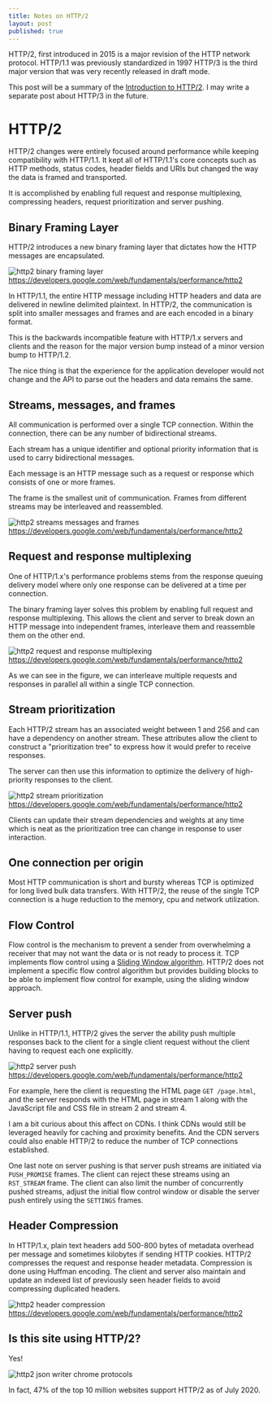 ```yaml
---
title: Notes on HTTP/2
layout: post
published: true
---
```


HTTP/2, first introduced in 2015 is a major revision of the HTTP network protocol. HTTP/1.1 was previously standardized in 1997 HTTP/3 is the third major version that was very recently released in draft mode.

This post will be a summary of the [Introduction to HTTP/2](https://developers.google.com/web/fundamentals/performance/http2). I may write a separate post about HTTP/3 in the future.

# HTTP/2

HTTP/2 changes were entirely focused around performance while keeping compatibility with HTTP/1.1. It kept all of HTTP/1.1's core concepts such as HTTP methods, status codes, header fields and URIs but changed the way the data is framed and transported.

It is accomplished by enabling full request and response multiplexing, compressing headers, request prioritization and server pushing.


## Binary Framing Layer

HTTP/2 introduces a new binary framing layer that dictates how the HTTP messages are encapsulated.

![http2 binary framing layer](/assets/images/posts/notes-on-http2/binary_framing_layer.png)
<a class="img-source" href="https://developers.google.com/web/fundamentals/performance/http2">https://developers.google.com/web/fundamentals/performance/http2</a>

In HTTP/1.1, the entire HTTP message including HTTP headers and data are delivered in newline delimited plaintext. In HTTP/2, the communication is split into smaller messages and frames and are each encoded in a binary format.

This is the backwards incompatible feature with HTTP/1.x servers and clients and the reason for the major version bump instead of a minor version bump to HTTP/1.2.

The nice thing is that the experience for the application developer would not change and the API to parse out the headers and data remains the same.

## Streams, messages, and frames

All communication is performed over a single TCP connection. Within the connection, there can be any number of bidirectional streams.

Each stream has a unique identifier and optional priority information that is used to carry bidirectional messages.

Each message is an HTTP message such as a request or response which consists of one or more frames.

The frame is the smallest unit of communication. Frames from different streams may be interleaved and reassembled.

![http2 streams messages and frames](/assets/images/posts/notes-on-http2/streams_messages_and_frames.png)
<a class="img-source" href="https://developers.google.com/web/fundamentals/performance/http2">https://developers.google.com/web/fundamentals/performance/http2</a>

## Request and response multiplexing

One of HTTP/1.x's performance problems stems from the response queuing delivery model where only one response can be delivered at a time per connection.

The binary framing layer solves this problem by enabling full request and response multiplexing. This allows the client and server to break down an HTTP message into independent frames, interleave them and reassemble them on the other end.

![http2 request and response multiplexing](/assets/images/posts/notes-on-http2/request_and_response_multiplexing.png)
<a class="img-source" href="https://developers.google.com/web/fundamentals/performance/http2">https://developers.google.com/web/fundamentals/performance/http2</a>

As we can see in the figure, we can interleave multiple requests and responses in parallel all within a single TCP connection.

## Stream prioritization

Each HTTP/2 stream has an associated weight between 1 and 256 and can have a dependency on another stream. These attributes allow the client to construct a "prioritization tree" to express how it would prefer to receive responses.

The server can then use this information to optimize the delivery of high-priority responses to the client.

![http2 stream prioritization](/assets/images/posts/notes-on-http2/stream_prioritization.png)
<a class="img-source" href="https://developers.google.com/web/fundamentals/performance/http2">https://developers.google.com/web/fundamentals/performance/http2</a>

Clients can update their stream dependencies and weights at any time which is neat as the prioritization tree can change in response to user interaction.

## One connection per origin

Most HTTP communication is short and bursty whereas TCP is optimized for long lived bulk data transfers. With HTTP/2, the reuse of the single TCP connection is a huge reduction to the memory, cpu and network utilization.

## Flow Control

Flow control is the mechanism to prevent a sender from overwhelming a receiver that may not want the data or is not ready to process it. TCP implements flow control using a [Sliding Window algorithm](https://en.wikipedia.org/wiki/Sliding_window_protocol). HTTP/2 does not implement a specific flow control algorithm but provides building blocks to be able to implement flow control for example, using the sliding window approach.

## Server push

Unlike in HTTP/1.1, HTTP/2 gives the server the ability push multiple responses back to the client for a single client request without the client having to request each one explicitly.

![http2 server push](/assets/images/posts/notes-on-http2/server_push.png)
<a class="img-source" href="https://developers.google.com/web/fundamentals/performance/http2">https://developers.google.com/web/fundamentals/performance/http2</a>

For example, here the client is requesting the HTML page `GET /page.html`, and the server responds with the HTML page in stream 1 along with the JavaScript file and CSS file in stream 2 and stream 4.

I am a bit curious about this affect on CDNs. I think CDNs would still be leveraged heavily for caching and proximity benefits. And the CDN servers could also enable HTTP/2 to reduce the number of TCP connections established.

One last note on server pushing is that server push streams are initiated via `PUSH_PROMISE` frames. The client can reject these streams using an `RST_STREAM` frame. The client can also limit the number of concurrently pushed streams, adjust the initial flow control window or disable the server push entirely using the `SETTINGS` frames.

## Header Compression


In HTTP/1.x, plain text headers add 500-800 bytes of metadata overhead per message and sometimes kilobytes if sending HTTP cookies. HTTP/2 compresses the request and response header metadata. Compression is done using Huffman encoding. The client and server also maintain and update an indexed list of previously seen header fields to avoid compressing duplicated headers.

![http2 header compression](/assets/images/posts/notes-on-http2/header_compression.png)
<a class="img-source" href="https://developers.google.com/web/fundamentals/performance/http2">https://developers.google.com/web/fundamentals/performance/http2</a>

## Is this site using HTTP/2?

Yes!

![http2 json writer chrome protocols](/assets/images/posts/notes-on-http2/json_writer_protocols.png)

In fact, 47% of the top 10 million websites support HTTP/2 as of July 2020.
